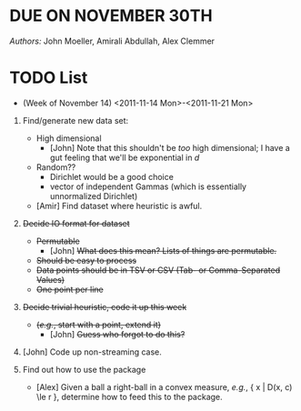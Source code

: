 # DUE ON NOVEMBER 30TH

*Authors:* John Moeller, Amirali Abdullah, Alex Clemmer

# TODO List
* (Week of November 14) 
  <2011-11-14 Mon>-<2011-11-21 Mon>

1. Find/generate new data set:
   * High dimensional
     - [John] Note that this shouldn't be *too* high dimensional; I have a gut feeling that we'll be exponential in $d$
   * Random??
     + Dirichlet would be a good choice
     + vector of independent Gammas (which is essentially unnormalized Dirichlet)
   * [Amir] Find dataset where heuristic is awful.

2. ~~Decide IO format for dataset~~
   * ~~Permutable~~
     - [John] ~~What does this mean? Lists of things are permutable.~~
   * ~~Should be easy to process~~
   * ~~Data points should be in TSV or CSV (Tab- or Comma-Separated Values)~~
   * ~~One point per line~~

3. ~~Decide trivial heuristic, code it up this week~~
   * ~~(*e.g.*, start with a point, extend it)~~
     - [John] ~~Guess who forgot to do this?~~

4. [John] Code up non-streaming case.

5. Find out how to use the package
   * [Alex] Given a ball a right-ball in a convex measure, *e.g.*, { x | D(x, c) \le r }, determine how to feed this to the package.